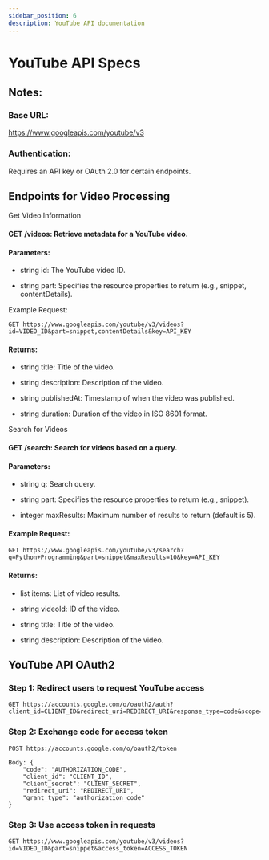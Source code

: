 ```yaml
---
sidebar_position: 6
description: YouTube API documentation
---
```


# YouTube API Specs

## Notes:

### Base URL: 
https://www.googleapis.com/youtube/v3

### Authentication: 
Requires an API key or OAuth 2.0 for certain endpoints.

## Endpoints for Video Processing

Get Video Information

#### GET /videos: Retrieve metadata for a YouTube video.

#### Parameters:

* string id: The YouTube video ID.

* string part: Specifies the resource properties to return (e.g., snippet, contentDetails).

Example Request:

    GET https://www.googleapis.com/youtube/v3/videos?id=VIDEO_ID&part=snippet,contentDetails&key=API_KEY

#### Returns:

* string title: Title of the video.

* string description: Description of the video.

* string publishedAt: Timestamp of when the video was published.

* string duration: Duration of the video in ISO 8601 format.

Search for Videos

#### GET /search: Search for videos based on a query.

#### Parameters:

* string q: Search query.

* string part: Specifies the resource properties to return (e.g., snippet).

* integer maxResults: Maximum number of results to return (default is 5).

#### Example Request:

    GET https://www.googleapis.com/youtube/v3/search?q=Python+Programming&part=snippet&maxResults=10&key=API_KEY

#### Returns:

* list items: List of video results.

* string videoId: ID of the video.

* string title: Title of the video.

* string description: Description of the video.


## YouTube API OAuth2

### Step 1: Redirect users to request YouTube access

    GET https://accounts.google.com/o/oauth2/auth?client_id=CLIENT_ID&redirect_uri=REDIRECT_URI&response_type=code&scope=https://www.googleapis.com/auth/youtube.readonly

### Step 2: Exchange code for access token

    POST https://accounts.google.com/o/oauth2/token

    Body: {
        "code": "AUTHORIZATION_CODE",
        "client_id": "CLIENT_ID",
        "client_secret": "CLIENT_SECRET",
        "redirect_uri": "REDIRECT_URI",
        "grant_type": "authorization_code"
    }

### Step 3: Use access token in requests

    GET https://www.googleapis.com/youtube/v3/videos?id=VIDEO_ID&part=snippet&access_token=ACCESS_TOKEN